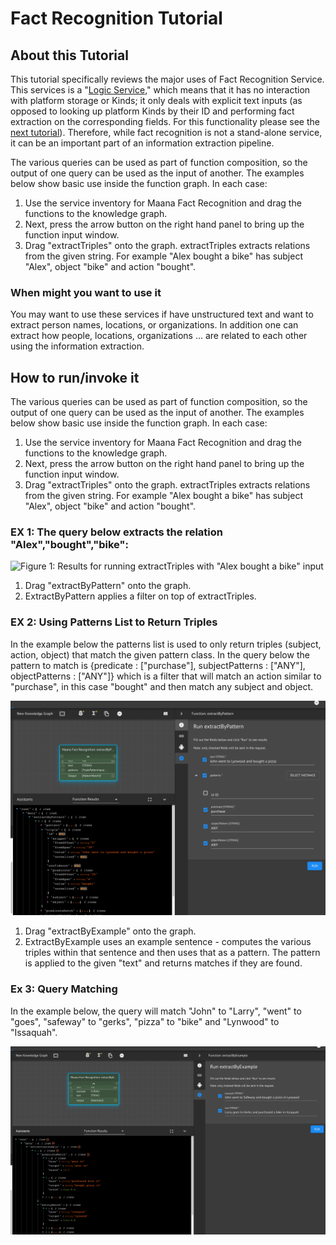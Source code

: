 # Fact Recognition Tutorial

## About this Tutorial <a id="about-this-tutorial"></a>

This tutorial specifically reviews the major uses of Fact Recognition Service. This services is a "[Logic Service](../../../product-guide/reference-guide/q-platform-and-microservices/service-types/logic-services.md)," which means that it has no interaction with platform storage or Kinds; it only deals with explicit text inputs \(as opposed to looking up platform Kinds by their ID and performing fact extraction on the corresponding fields. For this functionality please see the [next tutorial](creating-a-fact-recognition-bot.md)\). Therefore, while fact recognition is not a stand-alone service, it can be an important part of an information extraction pipeline. 

The various queries can be used as part of function composition, so the output of one query can be used as the input of another. The examples below show basic use inside the function graph. In each case:

1. Use the service inventory for Maana Fact Recognition and drag the functions to the knowledge graph.
2. Next, press the arrow button on the right hand panel to bring up the function input window.
3. Drag "extractTriples" onto the graph. extractTriples extracts relations from the given string. For example "Alex bought a bike" has subject "Alex", object "bike" and action "bought".

### When might you want to use it <a id="when-might-you-want-to-use-it"></a>

You may want to use these services if have unstructured text and want to extract person names, locations, or organizations. In addition one can extract how people, locations, organizations ... are related to each other using the information extraction.

## How to run/invoke it <a id="how-to-run-invoke-it"></a>

The various queries can be used as part of function composition, so the output of one query can be used as the input of another. The examples below show basic use inside the function graph. In each case:

1. Use the service inventory for Maana Fact Recognition and drag the functions to the knowledge graph.
2. Next, press the arrow button on the right hand panel to bring up the function input window.
3. Drag "extractTriples" onto the graph. extractTriples extracts relations from the given string. For example "Alex bought a bike" has subject "Alex", object "bike" and action "bought".

### EX 1: The query below extracts the relation "Alex","bought","bike": <a id="ex-1-the-query-below-extracts-the-relation-alex-bought-bike"></a>

![Figure 1: Results for running extractTriples with &quot;Alex bought a bike&quot; input](https://blobscdn.gitbook.com/v0/b/gitbook-28427.appspot.com/o/assets%2F-LWSKjuJIsK0lFXCaEtL%2F-LXKvn2SxcezDYn0CGUx%2F-LXKwd41bWDCs4Pgq9W3%2Fimage.png?alt=media&token=d1aa02b0-6f4f-40a4-91c4-959d29d8082f)

1. Drag "extractByPattern" onto the graph.
2. ExtractByPattern applies a filter on top of extractTriples.

### EX 2: Using Patterns List to Return Triples  <a id="ex-2-using-patterns-list-to-return-triples"></a>

In the example below the patterns list is used to only return triples \(subject, action, object\) that match the given pattern class. In the query below the pattern to match is {predicate : \["purchase"\], subjectPatterns : \["ANY"\], objectPatterns : \["ANY"\]} which is a filter that will match an action similar to "purchase", in this case "bought" and then match any subject and object.

![Figure 2: extractByPattern query run in the function graph.](../../../.gitbook/assets/extractByPattern.png)

1. Drag "extractByExample" onto the graph.
2. ExtractByExample uses an example sentence - computes the various triples within that sentence and then uses that as a pattern. The pattern is applied to the given "text" and returns matches if they are found.

### Ex 3: Query Matching <a id="ex-3-query-matching"></a>

In the example below, the query will match "John" to "Larry", "went" to "goes", "safeway" to "gerks", "pizza" to "bike" and "Lynwood" to "Issaquah".

![Figure 3: extractByExample query run in the function graph.](../../../.gitbook/assets/extractByExample.png)

